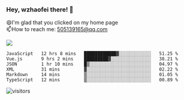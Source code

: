 ### Hey, wzhaofei there! 👋

😄I'm glad that you clicked on my home page<br>
📫How to reach me: 505139165@qq.com<br>

![](https://github-readme-stats.vercel.app/api?username=wang-zhaofei&show_icons=true)

<!--START_SECTION:waka-->

```text
JavaScript   12 hrs 8 mins   ████████████▓░░░░░░░░░░░░   51.25 %
Vue.js       9 hrs 2 mins    █████████▓░░░░░░░░░░░░░░░   38.21 %
JSON         1 hr 10 mins    █▒░░░░░░░░░░░░░░░░░░░░░░░   04.97 %
XML          31 mins         ▓░░░░░░░░░░░░░░░░░░░░░░░░   02.22 %
Markdown     14 mins         ▒░░░░░░░░░░░░░░░░░░░░░░░░   01.05 %
TypeScript   12 mins         ▒░░░░░░░░░░░░░░░░░░░░░░░░   00.89 %
```

<!--END_SECTION:waka-->

![visitors](https://visitor-badge.glitch.me/badge?page_id=wzhaofei)


<!--
**wzhaofei/wzhaofei** is a ✨ _special_ ✨ repository because its `README.md` (this file) appears on your GitHub profile.

[<img align="right" width="50%" src="https://github-readme-stats.vercel.app/api?username=wzhaofei&show_icons=true">](https://metrics.lecoq.io/wzhaofei#gh-light-mode-only)

Here are some ideas to get you started:

- 🔭 I’m currently working on ...
- 🌱 I’m currently learning ...
- 👯 I’m looking to collaborate on ...
- 🤔 I’m looking for help with ...
- 💬 Ask me about ...
- 📫 How to reach me: ...
- 😄 Pronouns: ...
- ⚡ Fun fact: ...
-->
